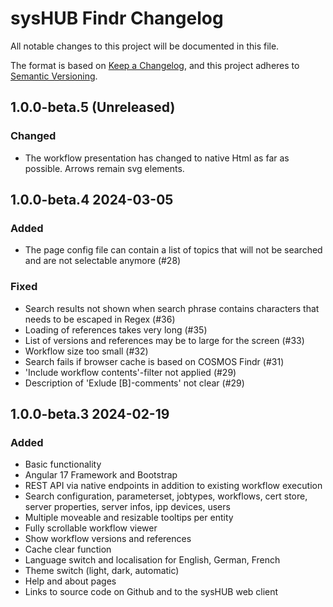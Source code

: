 # sysHUB Findr Changelog

All notable changes to this project will be documented in this file.

The format is based on [Keep a Changelog](https://keepachangelog.com/en/1.0.0/),
and this project adheres to [Semantic Versioning](https://semver.org/spec/v2.0.0.html).

## 1.0.0-beta.5 (Unreleased)

### Changed

- The workflow presentation has changed to native Html as far as possible. Arrows remain svg elements.

## 1.0.0-beta.4 2024-03-05

### Added

- The page config file can contain a list of topics that will not be searched and are not selectable anymore (#28)

### Fixed

- Search results not shown when search phrase contains characters that needs to be escaped in Regex (#36)
- Loading of references takes very long (#35)
- List of versions and references may be to large for the screen (#33)
- Workflow size too small (#32)
- Search fails if browser cache is based on COSMOS Findr (#31)
- 'Include workflow contents'-filter not applied (#29)
- Description of 'Exlude [B]-comments' not clear (#29)

## 1.0.0-beta.3 2024-02-19

### Added

- Basic functionality
- Angular 17 Framework and Bootstrap
- REST API via native endpoints in addition to existing workflow execution
- Search configuration, parameterset, jobtypes, workflows, cert store, server properties, server infos, ipp devices, users
- Multiple moveable and resizable tooltips per entity
- Fully scrollable workflow viewer
- Show workflow versions and references
- Cache clear function
- Language switch and localisation for English, German, French
- Theme switch (light, dark, automatic)
- Help and about pages
- Links to source code on Github and to the sysHUB web client
